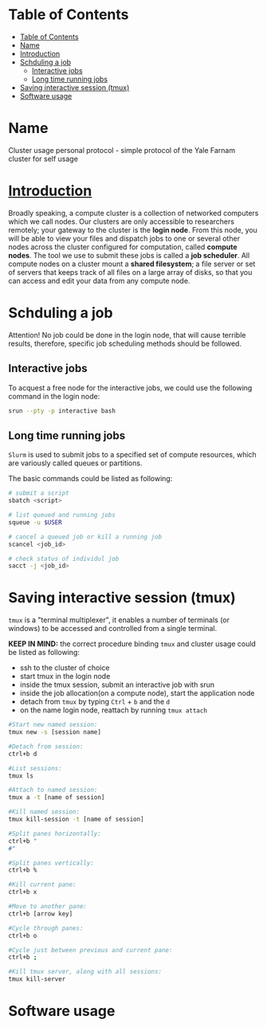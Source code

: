 [TOC levels=1-3]: #

# Table of Contents
- [Table of Contents](#Table-of-Contents)
- [Name](#Name)
- [Introduction](#Introduction)
- [Schduling a job](#Schduling-a-job)
  - [Interactive jobs](#Interactive-jobs)
  - [Long time running jobs](#Long-time-running-jobs)
- [Saving interactive session (tmux)](#Saving-interactive-session-tmux)
- [Software usage](#Software-usage)

# Name
Cluster usage personal protocol - simple protocol of the Yale Farnam cluster for self usage

# [Introduction](https://docs.ycrc.yale.edu/clusters-at-yale/) 

Broadly speaking, a compute cluster is a collection of networked computers which we call nodes. Our clusters are only accessible to researchers remotely; your gateway to the cluster is the **login node**. From this node, you will be able to view your files and dispatch jobs to one or several other nodes across the cluster configured for computation, called **compute nodes**. The tool we use to submit these jobs is called a **job scheduler**. All compute nodes on a cluster mount a **shared filesystem**; a file server or set of servers that keeps track of all files on a large array of disks, so that you can access and edit your data from any compute node. 

# Schduling a job 
Attention! No job could be done in the login node, that will cause terrible results, therefore, specific job scheduling methods should be followed.

## Interactive jobs
To acquest a free node for the interactive jobs, we could use the following command in the login node:
```bash
srun --pty -p interactive bash
```

## Long time running jobs
`Slurm` is used to submit jobs to a specified set of compute resources, which are variously called queues or partitions.

The basic commands could be listed as following:
```bash
# submit a script
sbatch <script>

# list queued and running jobs
squeue -u $USER

# cancel a queued job or kill a running job
scancel <job_id>

# check status of individul job
sacct -j <job_id>
```

# Saving interactive session (tmux)
`tmux` is a "terminal multiplexer", it enables a number of terminals (or windows) to be accessed and controlled from a single terminal. 

**KEEP IN MIND:** the correct procedure binding `tmux` and cluster usage could be listed as following:

- ssh to the cluster of choice
- start tmux in the login node
- inside the tmux session, submit an interactive job with srun
- inside the job allocation(on a compute node), start the application node
- detach from `tmux` by typing `Ctrl` + `b` and the `d`
- on the name login node, reattach by running `tmux attach`

```bash
#Start new named session:
tmux new -s [session name]

#Detach from session:
ctrl+b d

#List sessions:
tmux ls

#Attach to named session:
tmux a -t [name of session]

#Kill named session:
tmux kill-session -t [name of session]

#Split panes horizontally:
ctrl+b "
#"

#Split panes vertically:
ctrl+b %

#Kill current pane:
ctrl+b x

#Move to another pane:
ctrl+b [arrow key]

#Cycle through panes:
ctrl+b o

#Cycle just between previous and current pane:
ctrl+b ;

#Kill tmux server, along with all sessions:
tmux kill-server
```

# Software usage
